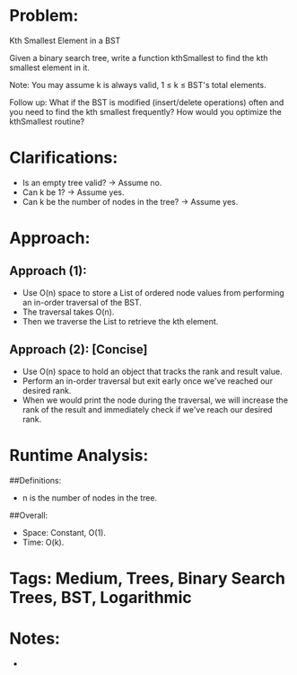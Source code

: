 # Problem:
  Kth Smallest Element in a BST
  
  Given a binary search tree, write a function kthSmallest to find the kth smallest element in it.

  Note: You may assume k is always valid, 1 ≤ k ≤ BST's total elements.
  
  Follow up: What if the BST is modified (insert/delete operations) often and you need to find the kth smallest frequently? How would you optimize the kthSmallest routine?
  
# Clarifications:
  - Is an empty tree valid? -> Assume no.
  - Can k be 1? -> Assume yes.
  - Can k be the number of nodes in the tree? -> Assume yes.

# Approach:
## Approach (1):
  - Use O(n) space to store a List of ordered node values from performing an in-order traversal of the BST.
  - The traversal takes O(n).
  - Then we traverse the List to retrieve the kth element.

## Approach (2): [Concise]
  - Use O(n) space to hold an object that tracks the rank and result value.
  - Perform an in-order traversal but exit early once we've reached our desired rank.
  - When we would print the node during the traversal, we will increase the rank of the result and immediately check if we've reach our desired rank.

# Runtime Analysis:
##Definitions:
  - n is the number of nodes in the tree.

##Overall:
  - Space: Constant, O(1).
  - Time: O(k).

# Tags: Medium, Trees, Binary Search Trees, BST, Logarithmic

# Notes:
  - 